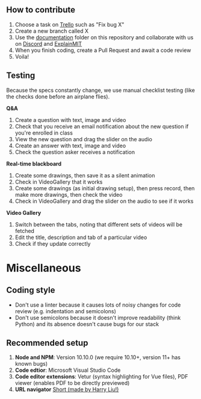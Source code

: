 ## How to contribute
1. Choose a task on [Trello](https://trello.com/b/2VdWvqBJ/explainmit) such as "Fix bug X" 
2. Create a new branch called X 
3. Use the [documentation](/documentation) folder on this repository and collaborate with us on [Discord](https://discord.gg/dypDkaq) and [ExplainMIT](https://explain.mit.edu/ExplainMIT%20Team/questions)
3. When you finish coding, create a Pull Request and await a code review
4. Voila!

## Testing
Because the specs constantly change, we use manual checklist testing (like the checks done before an airplane flies).

**Q&A**
1. Create a question with text, image and video 
2. Check that you receive an email notification about the new question if you're enrolled in class 
3. View the new question and drag the slider on the audio
4.  Create an answer with text, image and video 
5. Check the question asker receives a notification

**Real-time blackboard**
1. Create some drawings, then save it as a silent animation
2. Check in VideoGallery that it works 
3. Create some drawings (as initial drawing setup), then press record, then make more drawings, then check the video
4. Check in VideoGallery and drag the slider on the audio to see if it works

**Video Gallery** 
1. Switch between the tabs, noting that different sets of videos will be fetched
2. Edit the title, description and tab of a particular video 
3. Check if they update correctly

# Miscellaneous

## Coding style
- Don't use a linter because it causes lots of noisy changes for code review (e.g. indentation and semicolons) 
- Don't use semicolons because it doesn't improve readability (think Python) and its absence doesn't cause bugs for our stack

## Recommended setup
1. **Node and NPM**: Version 10.10.0 (we require 10.10+, version 11+ has known bugs) 
2. **Code edtior**: Microsoft Visual Studio Code 
3. **Code editor extensions**: Vetur (syntax highlighting for Vue files), PDF viewer (enables PDF to be directly previewed) 
3. **URL navigator** [Short (made by Harry Liu!)](https://chrome.google.com/webstore/detail/short/hoobjcdfefnngjeepgjkiojpcicciihc)
